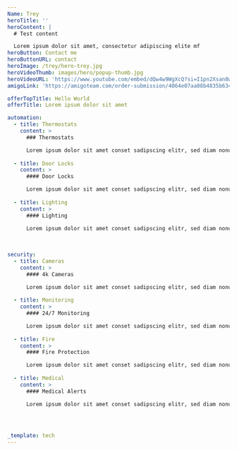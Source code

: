 ```yaml
---
Name: Trey
heroTitle: ''
heroContent: |
  # Test content

  Lorem ipsum dolor sit amet, consectetur adipiscing elite mf
heroButton: Contact me
heroButtonURL: contact
heroImage: /trey/hero-trey.jpg
heroVideoThumb: images/hero/popup-thumb.jpg
heroVideoURL: 'https://www.youtube.com/embed/dQw4w9WgXcQ?si=I1pn2Xsan8wMGj2n'
amigoLink: 'https://amigoteam.com/order-submission/4064e07aa08b4835b634d5688be019bb'

offerTopTitle: Hello World
offerTitle: Lorem ipsum dolor sit amet

automation:
  - title: Thermostats
    content: >
      ### Thermostats

      Lorem ipsum dolor sit amet conset sadipscing elitr, sed diam nonumy eirmod tempor invidunt ut labore et dolore magna aliquyam erat, sed diam
    
  - title: Door Locks
    content: >
      #### Door Locks

      Lorem ipsum dolor sit amet conset sadipscing elitr, sed diam nonumy eirmod tempor invidunt ut labore et dolore magna aliquyam erat, sed diam
      
  - title: Lighting
    content: >
      #### Lighting

      Lorem ipsum dolor sit amet conset sadipscing elitr, sed diam nonumy eirmod tempor invidunt ut labore et dolore magna aliquyam erat, sed diam
    
    
  
security:
  - title: Cameras
    content: >
      #### 4k Cameras 

      Lorem ipsum dolor sit amet conset sadipscing elitr, sed diam nonumy eirmod tempor invidunt ut labore et dolore magna aliquyam erat, sed diam
    
  - title: Monitoring
    content: >
      #### 24/7 Monitoring 

      Lorem ipsum dolor sit amet conset sadipscing elitr, sed diam nonumy eirmod tempor invidunt ut labore et dolore magna aliquyam erat, sed diam
    
  - title: Fire
    content: >
      #### Fire Protection 

      Lorem ipsum dolor sit amet conset sadipscing elitr, sed diam nonumy eirmod tempor invidunt ut labore et dolore magna aliquyam erat, sed diam
    
  - title: Medical
    content: >
      #### Medical Alerts 

      Lorem ipsum dolor sit amet conset sadipscing elitr, sed diam nonumy eirmod tempor invidunt ut labore et dolore magna aliquyam erat, sed diam
     



_template: tech
---
```












